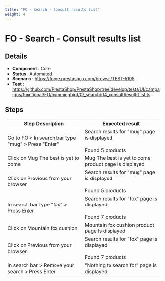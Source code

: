 ```yaml
---
title: "FO - Search - Consult results list"
weight: 4
---
```


# FO - Search - Consult results list
## Details
* **Component** : Core
* **Status** : Automated
* **Scenario** : https://forge.prestashop.com/browse/TEST-5105
* **Test** : https://github.com/PrestaShop/PrestaShop/tree/develop/tests/UI/campaigns/functional/FO/hummingbird/07_search/04_consultResultsList.ts

## Steps
| Step Description | Expected result |
| ----- | ----- |
| Go to FO > In search bar type "mug" > Press "Enter" | Search results for "mug" page is displayed<br><br>Found 5 products |
| Click on Mug The best is yet to come | Mug The best is yet to come product page is displayed |
| Click on Previous from your browser | Search results for "mug" page is displayed<br><br>Found 5 products |
| In search bar type "fox" > Press Enter | Search results for "fox" page is displayed<br><br>Found 7 products |
| Click on Mountain fox cushion | Mountain fox cushion product page is displayed |
| Click on Previous from your browser | Search results for "fox" page is displayed<br><br>Found 7 products |
| In search bar > Remove your search > Press Enter | "Nothing to search for" page is displayed |

